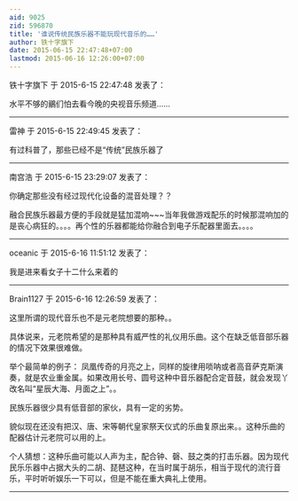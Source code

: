 ```yaml
---
aid: 9025
zid: 596870
title: '谁说传统民族乐器不能玩现代音乐的……'
author: 铁十字旗下
date: 2015-06-15 22:47:48+07:00
lastmod: 2015-06-16 12:26:00+07:00
---
```


铁十字旗下 于 2015-6-15 22:47:48 发表了：

水平不够的鶸们怕去看今晚的央视音乐频道……

---------

雷神 于 2015-6-15 22:49:45 发表了：

有过科普了，那些已经不是“传统”民族乐器了

---------

南宫浩 于 2015-6-15 23:29:07 发表了：

你确定那些没有经过现代化设备的混音处理？？

融合民族乐器最方便的手段就是猛加混响~~~当年我做游戏配乐的时候那混响加的是丧心病狂的。。。。再个性的乐器都能给你融合到电子乐配器里面去。。。。

---------

oceanic 于 2015-6-16 11:51:12 发表了：

我是进来看女子十二什么来着的

---------

Brain1127 于 2015-6-16 12:26:59 发表了：

这里所谓的现代音乐也不是元老院想要的那种。。

具体说来，元老院希望的是那种具有威严性的礼仪用乐曲。这个在缺乏低音部乐器的情况下效果很难做。

举个最简单的例子： 凤凰传奇的月亮之上，同样的旋律用唢呐或者高音萨克斯演奏，就是农业重金属。如果改用长号、圆号这种中音乐器配合定音鼓，就会发现丫改名叫“星辰大海、月面之上”。。

民族乐器很少具有低音部的家伙，具有一定的劣势。

貌似现在还没有把汉、唐、宋等朝代皇家祭天仪式的乐曲复原出来。。这种乐曲的配器估计元老院可以用的上。

个人猜想：这种乐曲可能以人声为主，配合钟、磬、鼓之类的打击乐器。因为现代民乐乐器中占据大头的二胡、琵琶这种，在当时属于胡乐，相当于现代的流行音乐，平时听听娱乐一下可以，但是不能在重大典礼上使用。

---------

